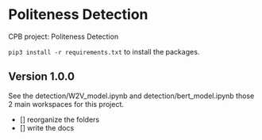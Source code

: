 # Politeness Detection

CPB project: Politeness Detection

`pip3 install -r requirements.txt` to install the packages.

## Version 1.0.0

See the detection/W2V_model.ipynb and detection/bert_model.ipynb those 2 main workspaces for this project.

- [] reorganize the folders
- [] write the docs
